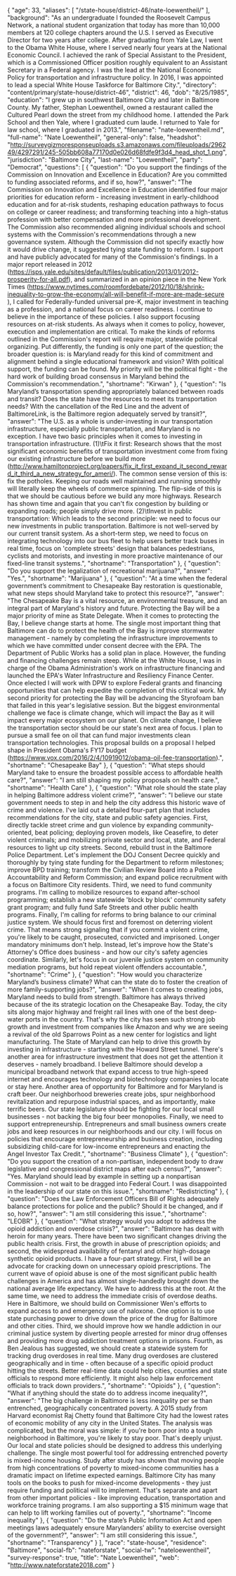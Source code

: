 {
  "age": 33,
  "aliases": [
    "/state-house/district-46/nate-loewentheil/"
  ],
  "background": "As an undergraduate I founded the Roosevelt Campus Network, a national student organization that today has more than 10,000 members at 120 college chapters around the U.S. I served as Executive Director for two years after college.   After graduating from Yale Law, I went to the Obama White House, where I served nearly four years at the National Economic Council. I achieved the rank of Special Assistant to the President, which is a Commissioned Officer position roughly equivalent to an Assistant Secretary in a Federal agency. I was the lead at the National Economic Policy for transportation and infrastructure policy. In 2016, I was appointed to lead a special White House Taskforce for Baltimore City.",
  "directory": "content/primary/state-house/district-46",
  "district": 46,
  "dob": "8/25/1985",
  "education": "I grew up in southwest Baltimore City and later in Baltimore County. My father, Stephan Loewentheil, owned a restaurant called the Cultured Pearl down the street from my childhood home. I attended the Park School and then Yale, where I graduated cum laude. I returned to Yale for law school, where I graduated in 2013.",
  "filename": "nate-loewentheil.md",
  "full-name": "Nate Loewentheil",
  "general-only": false,
  "headshot": "http://surveygizmoresponseuploads.s3.amazonaws.com/fileuploads/296249/4297291/245-505bb608a77170d0e026d68fdfe9f3d4_head_shot_1.png",
  "jurisdiction": "Baltimore City",
  "last-name": "Loewentheil",
  "party": "Democrat",
  "questions": [
    {
      "question": "Do you support the findings of the Commission on Innovation and Excellence in Education? Are you committed to funding associated reforms, and if so, how?",
      "answer": "The Commission on Innovation and Excellence in Education identified four major priorities for education reform - increasing investment in early-childhood education and for at-risk students, reshaping education pathways to focus on college or career readiness; and transforming teaching into a high-status profession with better compensation and more professional development. The Commission also recommended aligning individual schools and school systems with the Commission's recommendations through a new governance system. Although the Commission did not specify  exactly how it would drive change, it suggested tying state funding to reform.   I support and have publicly advocated for many of the Commission's findings. In a major report released in 2012 (https://isps.yale.edu/sites/default/files/publication/2013/01/2012-prosperity-for-all.pdf), and summarized in an opinion piece in the New York Times (https://www.nytimes.com/roomfordebate/2012/10/18/shrink-inequality-to-grow-the-economy/all-will-benefit-if-more-are-made-secure ), I called for Federally-funded universal pre-K, major investment in teaching as a profession, and a national focus on career readiness.  I continue to believe in the importance of these policies. I also support focusing resources on at-risk students.  As always when it comes to policy, however, execution and implementation are critical. To make the kinds of reforms outlined in the Commission's report will require major, statewide political organizing. Put differently, the funding is only one part of the question; the broader question is: is Maryland ready for this kind of commitment and alignment behind a single educational framework and vision? With political support, the funding can be found. My priority will be the political fight - the hard work of building broad consensus in Maryland behind the Commission's recommendation.",
      "shortname": "Kirwan"
    },
    {
      "question": "Is Maryland’s transportation spending appropriately balanced between roads and transit? Does the state have the resources to meet its transportation needs? With the cancellation of the Red Line and the advent of BaltimoreLink, is the Baltimore region adequately served by transit?",
      "answer": "The U.S. as a whole is under-investing in our transportation infrastructure, especially public transportation, and Maryland is no exception. I have two basic principles when it comes to investing in transportation infrastructure.  (1)\tFix it first: Research shows that the most significant economic benefits of transportation investment come from fixing our existing infrastructure before we build more (http://www.hamiltonproject.org/papers/fix_it_first_expand_it_second_reward_it_third_a_new_strategy_for_ameri/). The common sense version of this is: fix the potholes. Keeping our roads well maintained and running smoothly will literally keep the wheels of commerce spinning. The flip-side of this is that we should be cautious before we build any more highways. Research has shown time and again that you can't fix congestion by building or expanding roads; people simply drive more.    (2)\tInvest in public transportation: Which leads to the second principle: we need to focus our new investments in public transportation. Baltimore is not well-served by our current transit system. As a short-term step, we need to focus on integrating technology into our bus fleet to help users better track buses in real time, focus on 'complete streets' design that balances pedestrians, cyclists and motorists, and investing in more proactive maintenance of our fixed-line transit systems.",
      "shortname": "Transportation"
    },
    {
      "question": "Do you support the legalization of recreational marijuana?",
      "answer": "Yes.",
      "shortname": "Marijuana"
    },
    {
      "question": "At a time when the federal government’s commitment to Chesapeake Bay restoration is questionable, what new steps should Maryland take to protect this resource?",
      "answer": "The Chesapeake Bay is a vital resource, an environmental treasure, and an integral part of Maryland's history and future. Protecting the Bay will be a major priority of mine as State Delegate.   When it comes to protecting the Bay, I believe change starts at home. The single most important thing that Baltimore can do to protect the health of the Bay is improve stormwater management - namely by completing the infrastructure improvements to which we have committed under consent decree with the EPA. The Department of Public Works has a solid plan in place. However, the funding and financing challenges remain steep. While at the White House, I was in charge of the Obama Administration's work on infrastructure financing and launched the EPA's Water Infrastructure and Resiliency Finance Center. Once elected I will work with DPW to explore Federal grants and financing opportunities that can help expedite the completion of this critical work.   My second priority for protecting the Bay will be advancing the Styrofoam ban that failed in this year's legislative session.   But the biggest environmental challenge we face is climate change, which will impact the Bay as it will impact every major ecosystem on our planet. On climate change, I believe the transportation sector should be our state's next area of focus. I plan to pursue a small fee on oil that can fund major investments clean transportation technologies. This proposal builds on a proposal I helped shape in President Obama's FY17 budget (https://www.vox.com/2016/2/4/10919012/obama-oil-fee-transportation).",
      "shortname": "Chesapeake Bay"
    },
    {
      "question": "What steps should Maryland take to ensure the broadest possible access to affordable health care?",
      "answer": "I am still shaping my policy proposals on health care.",
      "shortname": "Health Care"
    },
    {
      "question": "What role should the state play in helping Baltimore address violent crime?",
      "answer": "I believe our state government needs to step in and help the city address this historic wave of crime and violence. I've laid out a detailed four-part plan that includes recommendations for the city, state and public safety agencies.   First, directly tackle street crime and gun violence by expanding community-oriented, beat policing; deploying proven models, like Ceasefire, to deter violent criminals; and mobilizing private sector and local, state, and Federal resources to light up city streets.   Second, rebuild trust in the Baltimore Police Department. Let's implement the DOJ Consent Decree quickly and thoroughly by tying state funding for the Department to reform milestones; improve BPD training; transform the Civilian Review Board into a Police Accountability and Reform Commission; and expand police recruitment with a focus on Baltimore City residents.   Third, we need to fund community programs. I'm calling to mobilize resources to expand after-school programming; establish a new statewide 'block by block' community safety grant program; and fully fund Safe Streets and other public health programs.  Finally, I'm calling for reforms to bring balance to our criminal justice system. We should focus first and foremost on deterring violent crime. That means strong signaling that if you commit a violent crime, you're likely to be caught, prosecuted, convicted and imprisoned. Longer mandatory minimums don't help. Instead, let's improve how the State's Attorney's Office does business - and how our city's safety agencies coordinate. Similarly, let's focus in our juvenile justice system on community mediation programs, but hold repeat violent offenders accountable.",
      "shortname": "Crime"
    },
    {
      "question": "How would you characterize Maryland’s business climate? What can the state do to foster the creation of more family-supporting jobs?",
      "answer": "When it comes to creating jobs, Maryland needs to build from strength. Baltimore has always thrived because of the its strategic location on the Chesapeake Bay. Today, the city sits along major highway and freight rail lines with one of the best deep-water ports in the country. That's why the city has seen such strong job growth and investment from companies like Amazon and why we are seeing a revival of the old Sparrows Point as a new center for logistics and light manufacturing. The State of Maryland can help to drive this growth by investing in infrastructure - starting with the Howard Street tunnel.   There's another area for infrastructure investment that does not get the attention it deserves - namely broadband. I believe Baltimore should develop a municipal broadband network that expand access to true high-speed internet and encourages technology and biotechnology companies to locate or stay here.   Another area of opportunity for Baltimore and for Maryland is craft beer. Our neighborhood breweries create jobs, spur neighborhood revitalization and repurpose industrial spaces, and as importantly, make terrific beers. Our state legislature should be fighting for our local small businesses - not backing the big four beer monopolies.  Finally, we need to support entrepreneurship. Entrepreneurs and small business owners create jobs and keep resources in our neighborhoods and our city. I will focus on policies that encourage entrepreneurship and business creation, including subsidizing child-care for low-income entrepreneurs and enacting the Angel Investor Tax Credit.",
      "shortname": "Business Climate"
    },
    {
      "question": "Do you support the creation of a non-partisan, independent body to draw legislative and congressional district maps after each census?",
      "answer": "Yes. Maryland should lead by example in setting up a nonpartisan Commission - not wait to be dragged into Federal Court. I was disappointed in the leadership of our state on this issue.",
      "shortname": "Redistricting"
    },
    {
      "question": "Does the Law Enforcement Officers Bill of Rights adequately balance protections for police and the public? Should it be changed, and if so, how?",
      "answer": "I am still considering this issue.",
      "shortname": "LEOBR"
    },
    {
      "question": "What strategy would you adopt to address the opioid addiction and overdose crisis?",
      "answer": "Baltimore has dealt with heroin for many years. There have been two significant changes driving the public health crisis. First, the growth in abuse of prescription opioids; and second, the widespread availability of fentanyl and other high-dosage synthetic opioid products. I have a four-part strategy.  First, I will be an advocate for cracking down on unnecessary opioid prescriptions. The current wave of opioid abuse is one of the most significant public health challenges in America and has almost single-handedly brought down the national average life expectancy. We have to address this at the root.  At the same time, we need to address the immediate crisis of overdose deaths. Here in Baltimore, we should build on Commissioner Wen's efforts to expand access to and emergency use of naloxone. One option is to use state purchasing power to drive down the price of the drug for Baltimore and other cities.  Third, we should improve how we handle addiction in our criminal justice system by diverting people arrested for minor drug offenses and providing more drug addiction treatment options in prisons.   Fourth, as Ben Jealous has suggested, we should create a statewide system for tracking drug overdoses in real time. Many drug overdoses are clustered geographically and in time - often because of a specific opioid product hitting the streets. Better real-time data could help cities, counties and state officials to respond more efficiently. It might also help law enforcement officials to track down providers.",
      "shortname": "Opioids"
    },
    {
      "question": "What if anything should the state do to address income inequality?",
      "answer": "The big challenge in Baltimore is less inequality per se than entrenched, geographically concentrated poverty. A 2015 study from Harvard economist Raj Chetty found that Baltimore City had the lowest rates of economic mobility of any city in the United States. The analysis was complicated, but the moral was simple: if you're born poor into a tough neighborhood in Baltimore, you're likely to stay poor. That's deeply unjust. Our local and state policies should be designed to address this underlying challenge.  The single most powerful tool for addressing entrenched poverty is mixed-income housing. Study after study has shown that moving people from high concentrations of poverty to mixed-income communities has a dramatic impact on lifetime expected earnings. Baltimore City has many tools on the books to push for mixed-income developments - they just require funding and political will to implement.   That's separate and apart from other important policies - like improving education, transportation and workforce training programs. I am also supporting a $15 minimum wage that can help to lift working families out of poverty.",
      "shortname": "Income inequality"
    },
    {
      "question": "Do the state’s Public Information Act and open meetings laws adequately ensure Marylanders’ ability to exercise oversight of the government?",
      "answer": "I am still considering this issue.",
      "shortname": "Transparency"
    }
  ],
  "race": "state-house",
  "residence": "Baltimore",
  "social-fb": "nateforstate",
  "social-tw": "nateloewentheil",
  "survey-response": true,
  "title": "Nate Loewentheil",
  "web": "http://www.nateforstate2018.com"
}
